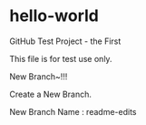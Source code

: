 # hello-world
GitHub Test Project - the First

This file is for test use only.

New Branch~!!!

Create a New Branch.

New Branch Name : readme-edits

